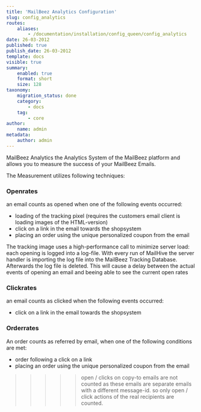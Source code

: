 ```yaml
---
title: 'MailBeez Analytics Configuration'
slug: config_analytics
routes:
    aliases:
        - /documentation/installation/config_queen/config_analytics
date: 26-03-2012
published: true
publish_date: 26-03-2012
template: docs
visible: true
summary:
    enabled: true
    format: short
    size: 128
taxonomy:
    migration_status: done
    category:
        - docs
    tag:
        - core
author:
    name: admin
metadata:
    author: admin
---
```


MailBeez Analytics the Analytics System of the MailBeez platform and allows you to measure the success of your MailBeez Emails.

The Measurement utilizes following techniques:




### Openrates

an email counts as opened when one of the following events occurred:

- loading of the tracking pixel (requires the customers email client is loading images of the HTML-version)
- click on a link in the email towards the shopsystem
- placing an order using the unique personalized coupon from the email


The tracking image uses a high-performance call to minimize server load: each opening is logged into a log-file. With every run of MailHive the server handler is importing the log file into the MailBeez Tracking Database. Afterwards the log file is deleted. This will cause a delay between the actual events of opening an email and beeing able to see the current open rates


### Clickrates

an email counts as clicked when the following events occurred:
- click on a link in the email towards the shopsystem


### Orderrates

An order counts as referred by email, when one of the following conditions are met:

- order following a click on a link
- placing an order using the unique personalized coupon from the email

>>>>>  open / clicks on copy-to emails are not counted as these emails are separate emails with a different message-id. so only open / click actions of the real recipients are counted.
